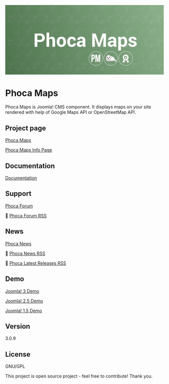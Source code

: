 



![Phoca Maps](https://github.com/PhocaCz/PhocaMaps/blob/master/phocamaps.png?raw=true)

# Phoca Maps



Phoca Maps is Joomla! CMS component. It displays maps on your site rendered with help of Google Maps API or OpenStreetMap API.



## Project page

[Phoca Maps](https://www.phoca.cz/phocamaps)

[Phoca Maps Info Page](https://www.phoca.cz/project/phocamaps-joomla-maps)



## Documentation

[Documentation](https://www.phoca.cz/documentation/category/53-phoca-maps-component)





## Support

[Phoca Forum](https://www.phoca.cz/forum)

:bell: [Phoca Forum RSS](https://www.phoca.cz/forum/app.php/feed)



## News

[Phoca News](https://www.phoca.cz/news)

:bell: [Phoca News RSS](https://www.phoca.cz/news?format=feed&type=rss)

:bell: [Phoca Latest Releases RSS](https://www.phoca.cz/download/feed/111?format=feed&type=rss)



## Demo

[Joomla! 3 Demo](https://www.phoca.cz/joomla3demo/phoca-maps-demo)

[Joomla! 2.5 Demo](https://www.phoca.cz/joomlademo/phoca-maps)

[Joomla! 1.5 Demo](https://www.phoca.cz/demo/phoca-maps-demo-component)



## Version

3.0.9



## License

GNU/GPL



This project is open source project - feel free to contribute! Thank you.
